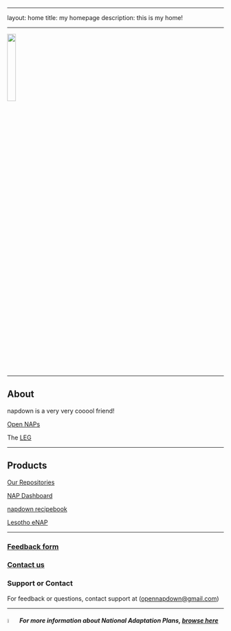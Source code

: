  ---
 layout: home
 title: my homepage
 description: this is my home!
 
 ---
 
<img src="https://www.reeep.org/sites/default/files/styles/reeep_large/public/UNFCCC.png?itok=4zFlTp9Z" width=20% height=20%>

*****

## About
napdown is a very very cooool friend!

[Open NAPs](https://napcentral.netlify.app/open-naps/)

The [LEG](https://unfccc.int/LEG)

------

## Products
[Our Repositories](https://github.com/napdown)

[NAP Dashboard](https://napdown.github.io/O-NAPs-Dashboard/)

[napdown recipebook](https://napdown.github.io/NAPdown/)  

[Lesotho eNAP](https://napdown.github.io/Lesotho/)

-----

### [Feedback form](https://napdown.github.io/)

### [Contact us](mailto:opennapdown@gmail.com) 

### Support or Contact
For feedback or questions, contact support at (opennapdown@gmail.com)

---


#####  <img src="https://live.staticflickr.com/7322/9706194985_796056a56d_n.jpg" width=5% height=5%> For more information about National Adaptation Plans, [browse here](https://www4.unfccc.int/sites/NAPC/Pages/national-adaptation-plans.aspx)

